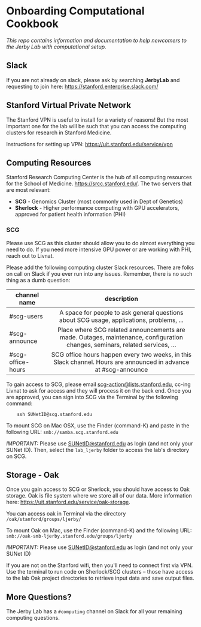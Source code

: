 # Onboarding Computational Cookbook
_This repo contains information and documentation to help newcomers to the Jerby Lab with computational setup._

## Slack

If you are not already on slack, please ask by searching **JerbyLab** and requesting to join here: https://stanford.enterprise.slack.com/

## Stanford Virtual Private Network 

The Stanford VPN is useful to install for a variety of reasons! But the most important one for the lab will be such that you can access the computing clusters for research in Stanford Medicine.

Instructions for setting up VPN: https://uit.stanford.edu/service/vpn

## Computing Resources

Stanford Research Computing Center is the hub of all computing resources for the School of Medicine. https://srcc.stanford.edu/. The two servers that are most relevant:

- **SCG** - Genomics Cluster (most commonly used in Dept of Genetics)
- **Sherlock** - Higher performance computing with GPU accelerators, approved for patient health information (PHI)

### SCG
Please use SCG as this cluster should allow you to do almost everything you need to do. If you need more intensive GPU power or are working with PHI, reach out to Livnat. 

Please add the following computing cluster Slack resources. There are folks on call on Slack if you ever run into any issues. Remember, there is no such thing as a dumb question:

| channel name      | description                                                                                                                 |
| ----------------- |:---------------------------------------------------------------------------------------------------------------------------:|
| #scg-users        | A space for people to ask general questions about SCG usage, applications, problems, ...                                    |
| #scg-announce     | Place where SCG related announcements are made. Outages, maintenance, configuration changes, seminars, related services, …  |
| #scg-office-hours | SCG office hours happen every two weeks, in this Slack channel. Hours are announced in advance at #scg-announce             |

To gain access to SCG, please email scg-action@lists.stanford.edu, cc-ing Livnat to ask for access and they will process it on the back end. Once you are approved, you can sign into SCG via the Terminal by the following command: 

        ssh SUNetID@scg.stanford.edu 

To mount SCG on Mac OSX, use the Finder (command-K) and paste in the following URL: `smb://samba.scg.stanford.edu`

*IMPORTANT:* Please use SUNetID@stanford.edu as login (and not only your SUNet ID). Then, select the `lab_ljerby` folder to access the lab's directory on SCG. 

## Storage - Oak 

Once you gain access to SCG or Sherlock, you should have access to Oak storage. Oak is file system where we store all of our data. More information here: https://uit.stanford.edu/service/oak-storage. 

You can access oak in Terminal via the directory `/oak/stanford/groups/ljerby/`

To mount Oak on Mac, use the Finder (command-K) and the following URL: `smb://oak-smb-ljerby.stanford.edu/groups/ljerby`

*IMPORTANT:* Please use SUNetID@stanford.edu as login (and not only your SUNet ID)

If you are not on the Stanford wifi, then you'll need to connect first via VPN. Use the terminal to run code on Sherlock/SCG clusters – those have access to the lab Oak project directories to retrieve input data and save output files.

## More Questions? 

The Jerby Lab has a `#computing` channel on Slack for all your remaining computing questions.



